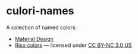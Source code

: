 # culori-names

A colection of named colors:

* [Material Design](https://github.com/evercoder/culori-names/tree/master/colors/material.js)
* [Riso colors](https://github.com/evercoder/culori-names/tree/master/colors/riso.js) — licensed under [CC BY-NC 3.0 US](https://creativecommons.org/licenses/by-nc/3.0/us/)